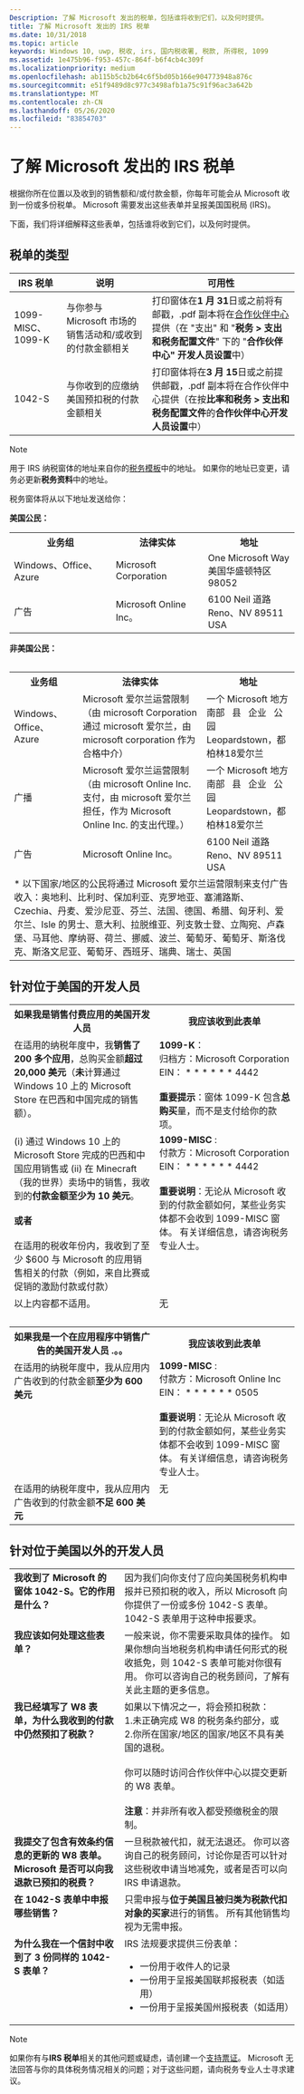 ```yaml
---
Description: 了解 Microsoft 发出的税单，包括谁将收到它们，以及何时提供。
title: 了解 Microsoft 发出的 IRS 税单
ms.date: 10/31/2018
ms.topic: article
keywords: Windows 10, uwp, 税收, irs, 国内税收署, 税款, 所得税, 1099
ms.assetid: 1e475b96-f953-457c-864f-b6f4cb4c309f
ms.localizationpriority: medium
ms.openlocfilehash: ab115b5cb2b64c6f5bd05b166e904773948a876c
ms.sourcegitcommit: e51f9489d8c977c3498afb1a75c91f96ac3a642b
ms.translationtype: MT
ms.contentlocale: zh-CN
ms.lasthandoff: 05/26/2020
ms.locfileid: "83854703"
---
```

# <a name="understand-irs-tax-forms-issued-by-microsoft"></a>了解 Microsoft 发出的 IRS 税单

根据你所在位置以及收到的销售额和/或付款金额，你每年可能会从 Microsoft 收到一份或多份税单。 Microsoft 需要发出这些表单并呈报美国国税局 (IRS)。

下面，我们将详细解释这些表单，包括谁将收到它们，以及何时提供。

## <a name="types-of-tax-forms"></a>税单的类型

| IRS 税单 | 说明 | 可用性 |
|--------------|-------------|--------------|
|1099-MISC、1099-K | 与你参与 Microsoft 市场的销售活动和/或收到的付款金额相关 | 打印窗体在**1 月 31**日或之前将有邮戳，.pdf 副本将在[合作伙伴中心](https://partner.microsoft.com/dashboard)提供（在 "支出" 和 "**税务 > 支出和税务配置文件**" 下的 "**合作伙伴中心" 开发人员设置**中） |
|1042-S | 与你收到的应缴纳美国预扣税的付款金额相关 | 打印窗体将在**3 月 15**日或之前提供邮戳，.pdf 副本将在合作伙伴中心提供（在按**比率和税务 > 支出和税务配置文件**的**合作伙伴中心开发人员设置**中）  |

> [!NOTE]
> 用于 IRS 纳税窗体的地址来自你的[税务模板](setting-up-your-payout-account-and-tax-forms.md#tax-forms)中的地址。 如果你的地址已变更，请务必更新**税务资料**中的地址。

税务窗体将从以下地址发送给你：

**美国公民：**
<table>
<tr><th>业务组</th><th>法律实体</th><th>地址</th></tr>
<tr><td>Windows、Office、Azure</td><td>Microsoft Corporation</td><td>One Microsoft Way<br>美国华盛顿特区98052</td></tr>
<tr><td>广告</td><td>Microsoft Online Inc。</td><td>6100 Neil 道路<br>Reno、NV 89511 USA</td></tr>
<table> 

**非美国公民：**
<table>
<tr><th>业务组</th><th>法律实体</th><th>地址</th></tr>
<tr><td>Windows、Office、Azure</td><td>Microsoft 爱尔兰运营限制（由 microsoft Corporation 通过 microsoft 爱尔兰，由 microsoft corporation 作为合格中介）</td><td>一个 Microsoft 地方<br>南部 &nbsp; 县 &nbsp; 企业 &nbsp; 公园<br>Leopardstown，都柏林18爱尔兰</td></tr>
<tr><td>广播</td><td>Microsoft 爱尔兰运营限制（由 microsoft Online Inc. 支付，由 microsoft 爱尔兰担任，作为 Microsoft Online Inc. 的支出代理。）</td><td>一个 Microsoft 地方<br>南部 &nbsp; 县 &nbsp; 企业 &nbsp; 公园<br>Leopardstown，都柏林18爱尔兰</td></tr>
<tr><td>广告</td><td>Microsoft Online Inc。</td><td>6100 Neil 道路<br>Reno、NV 89511 USA</td></tr>
<tr><td colspan="3">* 以下国家/地区的公民将通过 Microsoft 爱尔兰运营限制来支付广告收入：奥地利、比利时、保加利亚、克罗地亚、塞浦路斯、Czechia、丹麦、爱沙尼亚、芬兰、法国、德国、希腊、匈牙利、爱尔兰、Isle 的男士、意大利、拉脱维亚、列支敦士登、立陶宛、卢森堡、马耳他、摩纳哥、荷兰、挪威、波兰、葡萄牙、葡萄牙、斯洛伐克、斯洛文尼亚、葡萄牙、西班牙、瑞典、瑞士、英国</td></tr>
</table>

## <a name="for-developers-located-in-the-united-states"></a>针对位于美国的开发人员

<table>
  <tr>
     <th>如果我是销售付费应用的美国开发人员 </th>
     <th> 我应该收到此表单</th>
  </tr>
  <tr> 
     <td valign="top">在适用的纳税年度中，我<b>销售了 200 多个应用</b>，总购买金额<b>超过 20,000 美元</b>（<b>未</b>计算通过 Windows 10 上的 Microsoft Store 在巴西和中国完成的销售额）。</td>
    <td valign="top"><b>1099-K</b>：<br>归档方：Microsoft Corporation<br>EIN： * * * * * * 4442<br><br><b>重要提示</b>：窗体 1099-K 包含<b>总购买</b>量，而不是支付给你的款项。</td>
  </tr>
  <tr> 
     <td valign="top">(i) 通过 Windows 10 上的 Microsoft Store 完成的巴西和中国应用销售或 (ii) 在 Minecraft（我的世界）卖场中的销售，我收到的<b>付款金额至少为 10 美元</b>。<br>
<br>
<b>或者</b><br>
<br>
在适用的税收年份内，我收到了至少 $600 与 Microsoft 的应用销售相关的付款（例如，来自比赛或促销的激励付款或付款）</td>
    <td valign="top"><b>1099-MISC</b> :<br>付款方：Microsoft Corporation<br>EIN： * * * * * * 4442<br><br><b>重要说明</b>：无论从 Microsoft 收到的付款金额如何，某些业务实体都不会收到 1099-MISC 窗体。  有关详细信息，请咨询税务专业人士。</td>
  </tr>
  <tr>
    <td valign="top">以上内容都不适用。</td>
    <td valign="top">无</td>
  </tr>
  <tr>
    <td valign="top">&nbsp;</td>
    <td valign="top">&nbsp;</td>
  </tr>
  <tr>
     <th>如果我是一个在应用程序中销售广告的美国开发人员 .。。 </th>
     <th> 我应该收到此表单</th>
  </tr>
  <tr> 
     <td valign="top">在适用的纳税年度中，我从应用内广告收到的付款金额<b>至少为 600 美元</b></td>
    <td valign="top"><b>1099-MISC</b> :<br>付款方：Microsoft Online Inc<br>EIN： * * * * * * 0505<br><br><b>重要说明</b>：无论从 Microsoft 收到的付款金额如何，某些业务实体都不会收到 1099-MISC 窗体。  有关详细信息，请咨询税务专业人士。</td>
  </tr>
  <tr> 
     <td valign="top">在适用的纳税年度中，我从应用内广告收到的付款金额<b>不足 600 美元</b></td>
     <td valign="top">无</td>
  </tr>
</table>


## <a name="for-developers-located-outside-of-the-united-states"></a>针对位于美国以外的开发人员

<table>
  <tr>
    <td valign="top"><b>我收到了 Microsoft 的窗体 1042-S。它的作用是什么？</b></td>
    <td valign="top">因为我们向你支付了应向美国税务机构申报并已预扣税的收入，所以 Microsoft 向你提供了一份或多份 1042-S 表单。  1042-S 表单用于这种申报要求。</td>
  </tr>
  <tr>
    <td valign="top"><b>我应该如何处理这些表单？</b></td>
    <td valign="top">一般来说，你不需要采取具体的操作。 如果你想向当地税务机构申请任何形式的税收抵免，则 1042-S 表单可能对你很有用。  你可以咨询自己的税务顾问，了解有关此主题的更多信息。</td>
  </tr>
  <tr>
    <td valign="top"><b>我已经填写了 W8 表单，为什么我收到的付款中仍然预扣了税款？</b></td>
    <td valign="top">如果以下情况之一，将会预扣税款：<br>
     1.未正确完成 W8 的税务条约部分，或<br>
     2.你所在国家/地区的国家/地区不具有美国的退税。<br><br>你可以随时访问合作伙伴中心以提交更新的 W8 表单。<br><br><b>注意</b>：并非所有收入都受预缴税金的限制。</td>
  </tr>
  <tr>
    <td valign="top"><b>我提交了包含有效条约信息的更新的 W8 表单。Microsoft 是否可以向我退款已预扣的税费？</b></td>
    <td valign="top">一旦税款被代扣，就无法退还。 你可以咨询自己的税务顾问，讨论你是否可以针对这些税收申请当地减免，或者是否可以向 IRS 申请退款。</td>
  </tr>
  <tr>
    <td valign="top"><b>在 1042-S 表单中申报哪些销售？</b></td>
    <td valign="top">只需申报与<b>位于美国且被归类为税款代扣对象的买家</b>进行的销售。  所有其他销售均视为无需申报。</td>
  </tr>
  <tr>
    <td valign="top"><b>为什么我在一个信封中收到了 3 份同样的 1042-S 表单？</b></td>
    <td valign="top">IRS 法规要求提供三份表单：
<ul>
<li>一份用于收件人的记录</li>
<li>一份用于呈报美国联邦报税表（如适用）</li>
<li>一份用于呈报美国州报税表（如适用）</li>
</ul></td>
  </tr>
</table>


> [!NOTE]
> 如果你有与**IRS 税单**相关的其他问题或疑虑，请创建一个[支持票证](https://developer.microsoft.com/windows/support)。 Microsoft 无法回答与你的具体税务情况相关的问题；对于这些问题，请向税务专业人士寻求建议。
